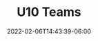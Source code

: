 ---
title: "U10 Teams"
date: 2022-02-06T14:43:39-06:00
draft: false
menu:
  youth:
    name: U10 Teams
    parent: super
    url: /youth/leagues/super/teams/
    weight: 200
---